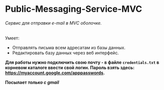 # Public-Messaging-Service-MVC
###### Сервис для отправки e-mail в MVC оболочке. 
Умеет: 
- Отправлять письма всем адресатам из базы данных.
- Редактировать базу данных через веб интерфейс.

**Для работы нужно подключить свою почту - в файле `credentials.txt` в корневом каталоге ввести свой логин. Пароль взять здесь: https://myaccount.google.com/apppasswords.**

**Посылает _только с gmail_**

